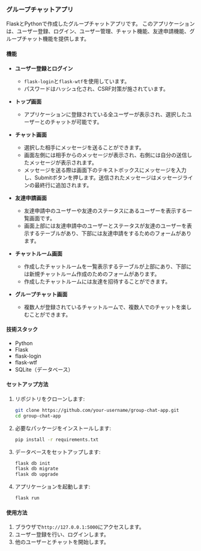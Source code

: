 ### グループチャットアプリ

FlaskとPythonで作成したグループチャットアプリです。
このアプリケーションは、ユーザー登録、ログイン、ユーザー管理、チャット機能、友達申請機能、グループチャット機能を提供します。

#### 機能
- **ユーザー登録とログイン**
  - `flask-login`と`flask-wtf`を使用しています。
  - パスワードはハッシュ化され、CSRF対策が施されています。

- **トップ画面**
  - アプリケーションに登録されている全ユーザーが表示され、選択したユーザーとのチャットが可能です。

- **チャット画面**
  - 選択した相手にメッセージを送ることができます。
  - 画面左側には相手からのメッセージが表示され、右側には自分の送信したメッセージが表示されます。
  - メッセージを送る際は画面下のテキストボックスにメッセージを入力し、Submitボタンを押します。送信されたメッセージはメッセージラインの最終行に追加されます。

- **友達申請画面**
  - 友達申請中のユーザーや友達のステータスにあるユーザーを表示する一覧画面です。
  - 画面上部には友達申請中のユーザーとステータスが友達のユーザーを表示するテーブルがあり、下部には友達申請をするためのフォームがあります。

- **チャットルーム画面**
  - 作成したチャットルームを一覧表示するテーブルが上部にあり、下部には新規チャットルーム作成のためのフォームがあります。
  - 作成したチャットルームには友達を招待することができます。

- **グループチャット画面**
  - 複数人が登録されているチャットルームで、複数人でのチャットを楽しむことができます。

#### 技術スタック
- Python
- Flask
- flask-login
- flask-wtf
- SQLite（データベース）

#### セットアップ方法
1. リポジトリをクローンします:
   ```bash
   git clone https://github.com/your-username/group-chat-app.git
   cd group-chat-app
   ```

2. 必要なパッケージをインストールします:
   ```bash
   pip install -r requirements.txt
   ```

3. データベースをセットアップします:
   ```bash
   flask db init
   flask db migrate
   flask db upgrade
   ```

4. アプリケーションを起動します:
   ```bash
   flask run
   ```

#### 使用方法
1. ブラウザで`http://127.0.0.1:5000`にアクセスします。
2. ユーザー登録を行い、ログインします。
3. 他のユーザーとチャットを開始します。
